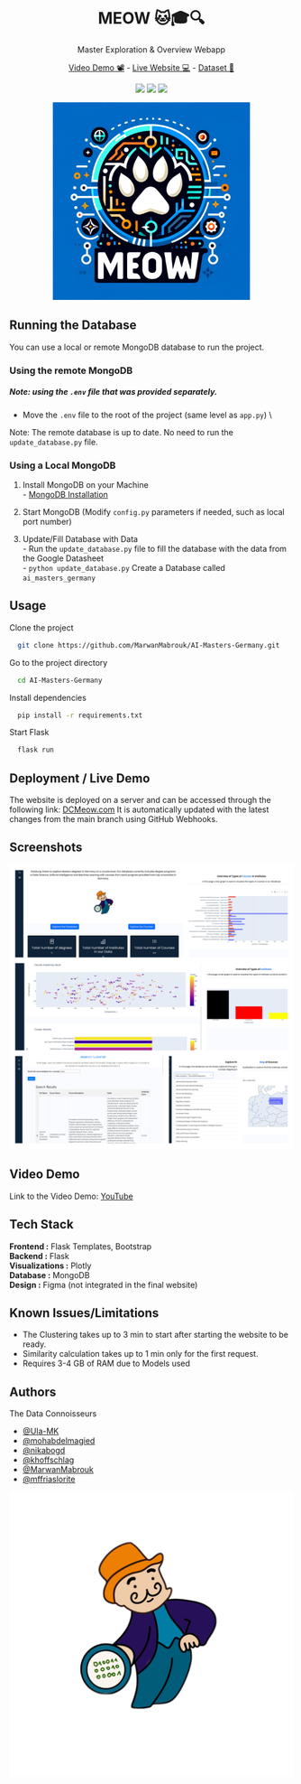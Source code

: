 
<h1 align="center" > MEOW 🐱🎓🔍 </h1> 
<p align="center">
Master Exploration & Overview Webapp
</p>
<p align="center">
  <a href="https://www.youtube.com/watch?v=Hkf_qIQe2ho">Video Demo 📽️</a> - <a href="http://DCMeow.com">Live Website 💻</a> - <a href="https://docs.google.com/spreadsheets/d/1Eqi7FPpZVEH2Zml3lw1Dp8DSu7Kk7k2RTP5U2CdApSo/edit?usp=sharing"> Dataset 📃</a>
</p>

<!-- ![Logo](project_logo.png) -->
<p align="center">
<img src="https://img.shields.io/badge/Uni-UDE-blue"/> <img src="https://img.shields.io/badge/Course-Learning Analytics-red"/> <img src="https://img.shields.io/badge/Contributers-6-green"/> 
</p>
<p align="center">
<img src="project_logo.png" width="350">
</p>



## Running the Database 

You can use a local or remote MongoDB database to run the project.

### Using the remote MongoDB
##### Note: using the `.env` file that was provided separately.

  - Move the `.env` file to the root of the project (same level as `app.py`) \

Note: The remote database is up to date. No need to run the `update_database.py` file.

### Using a Local MongoDB


  1. Install MongoDB on your Machine \
    - [MongoDB Installation](https://www.mongodb.com/docs/manual/installation/
)


  2. Start MongoDB (Modify `config.py` parameters if needed, such as local port number) 

  3. Update/Fill Database with Data\
    - Run the `update_database.py` file to fill the database with the data from the Google Datasheet\
    - `python update_database.py`
  Create a Database called `ai_masters_germany`



## Usage

Clone the project

```bash
  git clone https://github.com/MarwanMabrouk/AI-Masters-Germany.git
```

Go to the project directory

```bash
  cd AI-Masters-Germany
```

Install dependencies

```bash
  pip install -r requirements.txt
```

Start Flask

```bash
  flask run
```

## Deployment / Live Demo

The website is deployed on a server and can be accessed through the following link: [DCMeow.com](http://DCMeow.com)
It is automatically updated with the latest changes from the main branch using GitHub Webhooks.

## Screenshots

![Screenshot](screenshots.png)

## Video Demo

Link to the Video Demo: [YouTube](https://www.youtube.com/watch?v=Hkf_qIQe2ho)

## Tech Stack


**Frontend :** Flask Templates, Bootstrap\
**Backend :** Flask\
**Visualizations :** Plotly\
**Database :** MongoDB\
**Design :** Figma (not integrated in the final website) 

## Known Issues/Limitations

- The Clustering takes up to 3 min to start after starting the website to be ready.
- Similarity calculation takes up to 1 min only for the first request.
- Requires 3-4 GB of RAM due to Models used

## Authors
The Data Connoisseurs
- [@Ula-MK](https://github.com/Ula-MK)
- [@mohabdelmagied](https://github.com/mohabdelmagied)
- [@nikabogd](https://github.com/nikabogd)
- [@khoffschlag](https://github.com/khoffschlag)
- [@MarwanMabrouk](https://github.com/MarwanMabrouk)
- [@mffriaslorite](https://github.com/mffriaslorite)


![Logo](group_logo.png)
